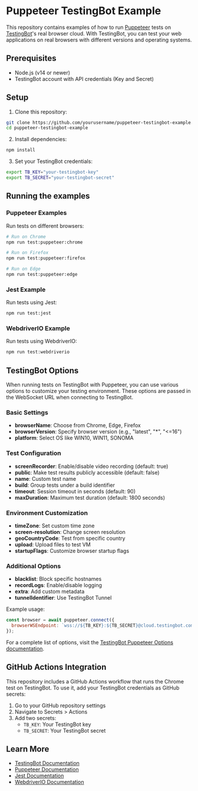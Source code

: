 # Puppeteer TestingBot Example

This repository contains examples of how to run [Puppeteer](https://pptr.dev/) tests on [TestingBot](https://testingbot.com)'s real browser cloud. With TestingBot, you can test your web applications on real browsers with different versions and operating systems.

## Prerequisites

- Node.js (v14 or newer)
- TestingBot account with API credentials (Key and Secret)

## Setup

1. Clone this repository:
```bash
git clone https://github.com/yourusername/puppeteer-testingbot-example.git
cd puppeteer-testingbot-example
```

2. Install dependencies:
```bash
npm install
```

3. Set your TestingBot credentials:
```bash
export TB_KEY="your-testingbot-key"
export TB_SECRET="your-testingbot-secret"
```

## Running the examples

### Puppeteer Examples

Run tests on different browsers:

```bash
# Run on Chrome
npm run test:puppeteer:chrome

# Run on Firefox
npm run test:puppeteer:firefox 

# Run on Edge
npm run test:puppeteer:edge
```

### Jest Example

Run tests using Jest:

```bash
npm run test:jest
```

### WebdriverIO Example

Run tests using WebdriverIO:

```bash
npm run test:webdriverio
```

## TestingBot Options

When running tests on TestingBot with Puppeteer, you can use various options to customize your testing environment. These options are passed in the WebSocket URL when connecting to TestingBot.

### Basic Settings

- **browserName**: Choose from Chrome, Edge, Firefox
- **browserVersion**: Specify browser version (e.g., "latest", "*", "<=16")
- **platform**: Select OS like WIN10, WIN11, SONOMA

### Test Configuration

- **screenRecorder**: Enable/disable video recording (default: true)
- **public**: Make test results publicly accessible (default: false)
- **name**: Custom test name
- **build**: Group tests under a build identifier
- **timeout**: Session timeout in seconds (default: 90)
- **maxDuration**: Maximum test duration (default: 1800 seconds)

### Environment Customization

- **timeZone**: Set custom time zone
- **screen-resolution**: Change screen resolution
- **geoCountryCode**: Test from specific country
- **upload**: Upload files to test VM
- **startupFlags**: Customize browser startup flags

### Additional Options

- **blacklist**: Block specific hostnames
- **recordLogs**: Enable/disable logging
- **extra**: Add custom metadata
- **tunnelIdentifier**: Use TestingBot Tunnel

Example usage:

```javascript
const browser = await puppeteer.connect({
  browserWSEndpoint: `wss://${TB_KEY}:${TB_SECRET}@cloud.testingbot.com/puppeteer?browserName=chrome&browserVersion=latest&platform=WIN10&name=My%20Test&build=Build123&screenRecorder=true&timeZone=America/New_York&screen-resolution=1920x1080`
});
```

For a complete list of options, visit the [TestingBot Puppeteer Options documentation](https://testingbot.com/support/puppeteer/options.html).

## GitHub Actions Integration

This repository includes a GitHub Actions workflow that runs the Chrome test on TestingBot. To use it, add your TestingBot credentials as GitHub secrets:

1. Go to your GitHub repository settings
2. Navigate to Secrets > Actions
3. Add two secrets:
   - `TB_KEY`: Your TestingBot key
   - `TB_SECRET`: Your TestingBot secret

## Learn More

- [TestingBot Documentation](https://testingbot.com/support)
- [Puppeteer Documentation](https://pptr.dev/)
- [Jest Documentation](https://jestjs.io/)
- [WebdriverIO Documentation](https://webdriver.io/)